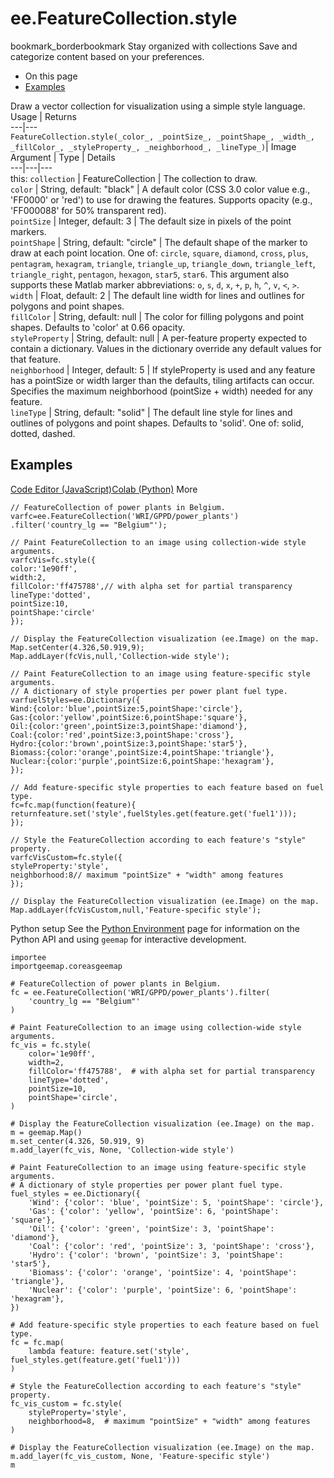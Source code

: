  
#  ee.FeatureCollection.style
bookmark_borderbookmark Stay organized with collections  Save and categorize content based on your preferences. 
  * On this page
  * [Examples](https://developers.google.com/earth-engine/apidocs/ee-featurecollection-style#examples)


Draw a vector collection for visualization using a simple style language.
Usage | Returns  
---|---  
`FeatureCollection.style(_color_, _pointSize_, _pointShape_, _width_, _fillColor_, _styleProperty_, _neighborhood_, _lineType_)`|  Image  
Argument | Type | Details  
---|---|---  
this: `collection` | FeatureCollection | The collection to draw.  
`color` | String, default: "black" | A default color (CSS 3.0 color value e.g., 'FF0000' or 'red') to use for drawing the features. Supports opacity (e.g., 'FF000088' for 50% transparent red).  
`pointSize` | Integer, default: 3 | The default size in pixels of the point markers.  
`pointShape` | String, default: "circle" | The default shape of the marker to draw at each point location. One of: `circle`, `square`, `diamond`, `cross`, `plus`, `pentagram`, `hexagram`, `triangle`, `triangle_up`, `triangle_down`, `triangle_left`, `triangle_right`, `pentagon`, `hexagon`, `star5`, `star6`. This argument also supports these Matlab marker abbreviations: `o`, `s`, `d`, `x`, `+`, `p`, `h`, `^`, `v`, `<`, `>`.  
`width` | Float, default: 2 | The default line width for lines and outlines for polygons and point shapes.  
`fillColor` | String, default: null | The color for filling polygons and point shapes. Defaults to 'color' at 0.66 opacity.  
`styleProperty` | String, default: null | A per-feature property expected to contain a dictionary. Values in the dictionary override any default values for that feature.  
`neighborhood` | Integer, default: 5 | If styleProperty is used and any feature has a pointSize or width larger than the defaults, tiling artifacts can occur. Specifies the maximum neighborhood (pointSize + width) needed for any feature.  
`lineType` | String, default: "solid" | The default line style for lines and outlines of polygons and point shapes. Defaults to 'solid'. One of: solid, dotted, dashed.  
## Examples
[Code Editor (JavaScript)](https://developers.google.com/earth-engine/apidocs/ee-featurecollection-style#code-editor-javascript-sample)[Colab (Python)](https://developers.google.com/earth-engine/apidocs/ee-featurecollection-style#colab-python-sample) More
```
// FeatureCollection of power plants in Belgium.
varfc=ee.FeatureCollection('WRI/GPPD/power_plants')
.filter('country_lg == "Belgium"');

// Paint FeatureCollection to an image using collection-wide style arguments.
varfcVis=fc.style({
color:'1e90ff',
width:2,
fillColor:'ff475788',// with alpha set for partial transparency
lineType:'dotted',
pointSize:10,
pointShape:'circle'
});

// Display the FeatureCollection visualization (ee.Image) on the map.
Map.setCenter(4.326,50.919,9);
Map.addLayer(fcVis,null,'Collection-wide style');

// Paint FeatureCollection to an image using feature-specific style arguments.
// A dictionary of style properties per power plant fuel type.
varfuelStyles=ee.Dictionary({
Wind:{color:'blue',pointSize:5,pointShape:'circle'},
Gas:{color:'yellow',pointSize:6,pointShape:'square'},
Oil:{color:'green',pointSize:3,pointShape:'diamond'},
Coal:{color:'red',pointSize:3,pointShape:'cross'},
Hydro:{color:'brown',pointSize:3,pointShape:'star5'},
Biomass:{color:'orange',pointSize:4,pointShape:'triangle'},
Nuclear:{color:'purple',pointSize:6,pointShape:'hexagram'},
});

// Add feature-specific style properties to each feature based on fuel type.
fc=fc.map(function(feature){
returnfeature.set('style',fuelStyles.get(feature.get('fuel1')));
});

// Style the FeatureCollection according to each feature's "style" property.
varfcVisCustom=fc.style({
styleProperty:'style',
neighborhood:8// maximum "pointSize" + "width" among features
});

// Display the FeatureCollection visualization (ee.Image) on the map.
Map.addLayer(fcVisCustom,null,'Feature-specific style');
```
Python setup
See the [ Python Environment](https://developers.google.com/earth-engine/guides/python_install) page for information on the Python API and using `geemap` for interactive development.
```
importee
importgeemap.coreasgeemap
```
```
# FeatureCollection of power plants in Belgium.
fc = ee.FeatureCollection('WRI/GPPD/power_plants').filter(
    'country_lg == "Belgium"'
)

# Paint FeatureCollection to an image using collection-wide style arguments.
fc_vis = fc.style(
    color='1e90ff',
    width=2,
    fillColor='ff475788',  # with alpha set for partial transparency
    lineType='dotted',
    pointSize=10,
    pointShape='circle',
)

# Display the FeatureCollection visualization (ee.Image) on the map.
m = geemap.Map()
m.set_center(4.326, 50.919, 9)
m.add_layer(fc_vis, None, 'Collection-wide style')

# Paint FeatureCollection to an image using feature-specific style arguments.
# A dictionary of style properties per power plant fuel type.
fuel_styles = ee.Dictionary({
    'Wind': {'color': 'blue', 'pointSize': 5, 'pointShape': 'circle'},
    'Gas': {'color': 'yellow', 'pointSize': 6, 'pointShape': 'square'},
    'Oil': {'color': 'green', 'pointSize': 3, 'pointShape': 'diamond'},
    'Coal': {'color': 'red', 'pointSize': 3, 'pointShape': 'cross'},
    'Hydro': {'color': 'brown', 'pointSize': 3, 'pointShape': 'star5'},
    'Biomass': {'color': 'orange', 'pointSize': 4, 'pointShape': 'triangle'},
    'Nuclear': {'color': 'purple', 'pointSize': 6, 'pointShape': 'hexagram'},
})

# Add feature-specific style properties to each feature based on fuel type.
fc = fc.map(
    lambda feature: feature.set('style', fuel_styles.get(feature.get('fuel1')))
)

# Style the FeatureCollection according to each feature's "style" property.
fc_vis_custom = fc.style(
    styleProperty='style',
    neighborhood=8,  # maximum "pointSize" + "width" among features
)

# Display the FeatureCollection visualization (ee.Image) on the map.
m.add_layer(fc_vis_custom, None, 'Feature-specific style')
m
```

